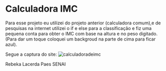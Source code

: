 # Calculadora IMC
Para esse projeto eu utilizei do projeto anterior (calculadora comum),e de pesquisas na internet utilizei o if e else para a classificação e fiz uma pequena conta para obter o IMC com base na altura e no peso digitado. (Para dar um toque coloquei um backgroud na parte de cima para ficar azul).

Segue a captura do site:
![calculadoradeimc](https://github.com/rebekawanda/-CalculadoraIMC/assets/133894733/d4428824-cd04-45a5-adb0-0a01e33808a3)

Rebeka Lacerda Paes 
SENAI
